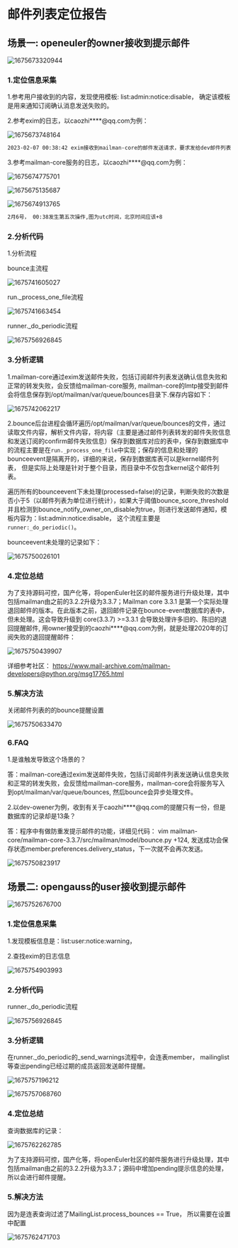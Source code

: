 # 邮件列表定位报告

## 场景一: openeuler的owner接收到提示邮件

![1675673320944](assets/1675673199079.png)

### 1.定位信息采集

1.参考用户接收到的内容，发现使用模板: list:admin:notice:disable， 确定该模板是用来通知订阅确认消息发送失败的。

2.参考exim的日志，以caozhi****@qq.com为例：

![1675673748164](assets/1675673748164.png)

~~~bash
2023-02-07 00:38:42 exim接收到mailman-core的邮件发送请求，要求发给dev邮件列表下所有的owner， 而发给owner列表下的某一个具体的邮箱失败，导致邮件反弹到mailman-core服务中。
~~~

3.参考mailman-core服务的日志，以caozhi****@qq.com为例：

![1675674775701](assets/1675674775701.png)

![1675675135687](assets/1675675135687.png)

![1675674913765](assets/1675674913765.png)

~~~bash
2月6号， 00:38发生第五次操作,图为utc时间，北京时间应该+8
~~~

### 2.分析代码

1.分析流程

bounce主流程

![1675741605027](assets/1675741605027.png)

run._process_one_file流程

![1675741663454](assets/1675741663454.png)

runner._do_periodic流程

![1675756926845](assets/1675756926845.png)

### 3.分析逻辑

1.mailman-core通过exim发送邮件失败，包括订阅邮件列表发送确认信息失败和正常的转发失败，会反馈给mailman-core服务, mailman-core的lmtp接受到邮件会将信息保存到/opt/mailman/var/queue/bounces目录下.保存内容如下：

![1675742062217](assets/1675742062217.png)



2.bounce后台进程会循环遍历/opt/mailman/var/queue/bounces的文件，通过读取文件内容，解析文件内容，将内容（主要是通过邮件列表转发的邮件失败信息和发送订阅的confirm邮件失败信息）保存到数据库对应的表中，保存到数据库中的流程主要是在`run._process_one_file`中实现；保存的信息和处理的bounceevent是隔离开的，详细的来说，保存到数据库表可以是kernel邮件列表， 但是实际上处理是针对于整个目录，而目录中不仅包含kernel这个邮件列表。

遍历所有的bounceevent下未处理(processed=false)的记录，判断失败的次数是否小于5（以邮件列表为单位进行统计），如果大于阈值bounce_score_threshold并且检测到bounce_notify_owner_on_disable为true，则进行发送邮件通知，模板内容为：list:admin:notice:disable， 这个流程主要是`runner:_do_periodic()`。

bounceevent未处理的记录如下：

![1675750026101](assets/1675750026101.png)

### 4.定位总结

为了支持源码可控，国产化等，将openEuler社区的邮件服务进行升级处理，其中包括mailman由之前的3.2.2升级为3.3.7；Mailman core 3.3.1 是第一个实际处理退回邮件的版本。在此版本之前，退回邮件记录在bounce-event数据库的表中，但未处理。这会导致升级到 core(3.3.7) >=3.3.1 会导致处理许多旧的、陈旧的退回提醒邮件, 用owner接受到的caozhi****@qq.com为例，就是处理2020年的订阅失败的退回提醒邮件：

![1675750439907](assets/1675750439907.png)

详细参考社区： https://www.mail-archive.com/mailman-developers@python.org/msg17765.html

### 5.解决方法

关闭邮件列表的的bounce提醒设置

![1675750633470](assets/1675750633470.png)

### 6.FAQ

1.是谁触发导致这个场景的？

答：mailman-core通过exim发送邮件失败，包括订阅邮件列表发送确认信息失败和正常的转发失败，会反馈给mailman-core服务，mailman-core会将服务写入到opt/mailman/var/queue/bounces, 然后bounce会异步处理文件。

2.以dev-owener为例，收到有关于caozhi****@qq.com的提醒只有一份，但是数据库的记录却是13条？

答：程序中有做防重发提示邮件的功能，详细见代码： vim mailman-core/mailman-core-3.3.7/src/mailman/model/bounce.py +124, 发送成功会保存状态member.preferences.delivery_status，下一次就不会再次发送。

![1675750823917](assets/1675750823917.png)





## 场景二: opengauss的user接收到提示邮件

![1675752676700](assets/1675752676700.png)

### 1.定位信息采集

1.发现模板信息是：list:user:notice:warning， 

2.查找exim的日志信息

![1675754903993](assets/1675754903993.png)

### 2.分析代码

runner._do_periodic流程

![1675756926845](assets/1675756926845.png)

### 3.分析逻辑

在runner._do_periodic的_send_warnings流程中，会连表member， mailinglist等查出pending已经过期的成员返回发送邮件提醒。

![1675757196212](assets/1675757196212.png)

![1675757068760](assets/1675757068760.png)

### 4.定位总结

查询数据库的记录：

![1675762262785](assets/1675762262785.png)

为了支持源码可控，国产化等，将openEuler社区的邮件服务进行升级处理，其中包括mailman由之前的3.2.2升级为3.3.7；源码中增加pending提示信息的处理，所以会进行邮件提醒。

### 5.解决方法

因为是连表查询过滤了MailingList.process_bounces == True， 所以需要在设置中配置

![1675762471703](assets/1675762471703.png)

